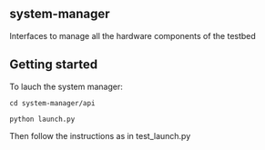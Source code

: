 ## system-manager
Interfaces to manage all the hardware components of the testbed


## Getting started

To lauch the system manager:

    cd system-manager/api

    python launch.py



Then follow the instructions as in test_launch.py
 

